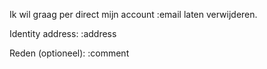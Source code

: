 Ik wil graag per direct mijn account
:email laten verwijderen.

Identity address: :address

Reden (optioneel):
:comment